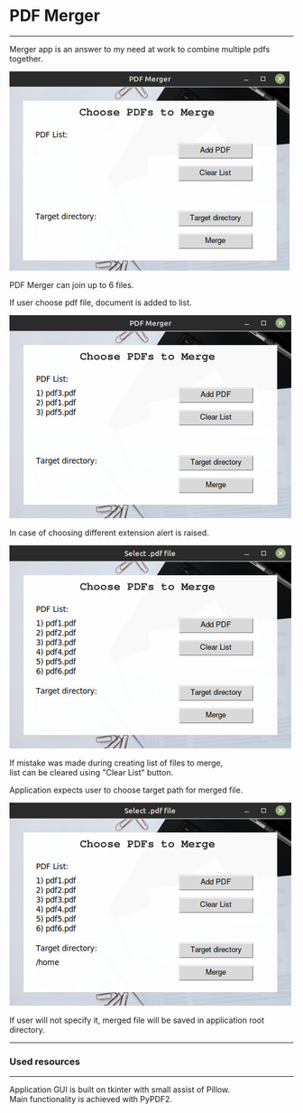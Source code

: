 <h1>PDF Merger</h1>
<hr>

<p>Merger app is an answer to my need at work to combine multiple pdfs together.</p>
<img src="./Screenshots/UI.png">
<p>PDF Merger can join up to 6 files.</p>
<p>If user choose pdf file, document is added to list.</p>
<img src="./Screenshots/add.png">
<p>In case of choosing different extension alert is raised.</p>
<img src="./Screenshots/6_pdfs.png">
<p>If mistake was made during creating list of files to merge, <br>list can be cleared using "Clear List" button.</p>

<p>Application expects user to choose target path for merged file.</p>
<img src="./Screenshots/path.png">
<p>If user will not specify it, merged file will be saved in application root directory.</p>
<hr>
<h3>Used resources</h3>
<hr>
<p>Application GUI is built on tkinter with small assist of Pillow. <br> Main functionality is achieved
with PyPDF2.</p>